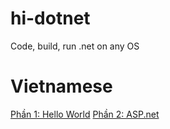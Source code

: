 # hi-dotnet
Code, build, run .net on any OS

# Vietnamese
[Phần 1: Hello World](https://n.khado.me/blog/2016/10/19/hi-dotnet-1.html)
[Phần 2: ASP.net](https://n.khado.me/blog/2017/04/05/hi-dotnet-2.html)
